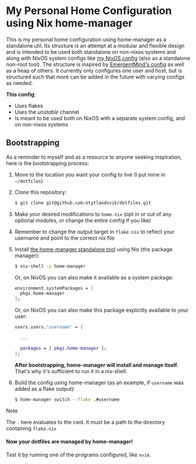 # My Personal Home Configuration using Nix home-manager

This is my personal home configuration using home-manager as a standalone util. Its structure is an attempt at a modular and flexible design and is intended to be used both standalone on non-nixos systems and along with NixOS system configs like [my NixOS config](https://github.com/otytlandsvik/nixos-config) (also as a standalone non-root tool).
The structure is inspired by [EmergentMind's config](https://github.com/EmergentMind/nix-config) as well as a heap of others. It currently only configures one user and host, but is structured such that more can be added in the future with varying configs as needed.

**This config**:

- Uses flakes
- Uses the _unstable_ channel
- Is meant to be used both on NixOS with a separate system config, and on non-nixos systems

## Bootstrapping

As a reminder to myself and as a resource to anyone seeking inspiration, here is the bootstrapping process:

1. Move to the location you want your config to live (I put mine in `~/dotfiles`)
2. Clone this repository:
   ```sh
   $ git clone git@github.com:otytlandsvik/dotfiles.git
   ```
3. Make your desired modifications to `home.nix` (opt in or out of any optional modules, or change the entire config if you like)
4. Remember to change the output target in `flake.nix` to reflect your username and point to the correct nix file
5. Install [the home-manager standalone tool](https://nix-community.github.io/home-manager/) using Nix (the package manager):

   ```sh
   $ nix-shell -p home-manager
   ```

   Or, on NixOS you can also make it available as a system package:

   ```nix
   environment.systemPackages = [
     pkgs.home-manager
   ];
   ```

   Or, on NixOS you can also make this package explicitly available to your user:

   ```nix
   users.users."username" = {

     ...

     packages = [ pkgs.home-manager ];
   };
   ```

   **After bootstrapping, home-manager will install and manage itself.** That's why it's sufficient to run it in a nix-shell.

6. Build the config using home-manager (as an example, if `username` was added as a flake output):
   ```sh
   $ home-manager switch --flake .#username
   ```

> [!NOTE]
> The `.` here evaluates to the cwd. It must be a path to the directory containing `flake.nix`

#### Now your dotfiles are managed by home-manager!

Test it by running one of the programs configured, like `nvim`.
